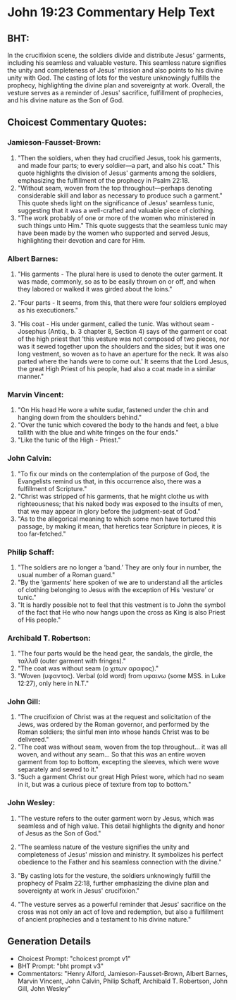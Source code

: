 # John 19:23 Commentary Help Text

## BHT:
In the crucifixion scene, the soldiers divide and distribute Jesus' garments, including his seamless and valuable vesture. This seamless nature signifies the unity and completeness of Jesus' mission and also points to his divine unity with God. The casting of lots for the vesture unknowingly fulfills the prophecy, highlighting the divine plan and sovereignty at work. Overall, the vesture serves as a reminder of Jesus' sacrifice, fulfillment of prophecies, and his divine nature as the Son of God.

## Choicest Commentary Quotes:
### Jamieson-Fausset-Brown:
1. "Then the soldiers, when they had crucified Jesus, took his garments, and made four parts; to every soldier—a part, and also his coat." This quote highlights the division of Jesus' garments among the soldiers, emphasizing the fulfillment of the prophecy in Psalm 22:18.
2. "Without seam, woven from the top throughout—perhaps denoting considerable skill and labor as necessary to produce such a garment." This quote sheds light on the significance of Jesus' seamless tunic, suggesting that it was a well-crafted and valuable piece of clothing.
3. "The work probably of one or more of the women who ministered in such things unto Him." This quote suggests that the seamless tunic may have been made by the women who supported and served Jesus, highlighting their devotion and care for Him.

### Albert Barnes:
1. "His garments - The plural here is used to denote the outer garment. It was made, commonly, so as to be easily thrown on or off, and when they labored or walked it was girded about the loins." 

2. "Four parts - It seems, from this, that there were four soldiers employed as his executioners." 

3. "His coat - His under garment, called the tunic. Was without seam - Josephus (Antiq., b. 3 chapter 8, Section 4) says of the garment or coat of the high priest that 'this vesture was not composed of two pieces, nor was it sewed together upon the shoulders and the sides; but it was one long vestment, so woven as to have an aperture for the neck. It was also parted where the hands were to come out.' It seems that the Lord Jesus, the great High Priest of his people, had also a coat made in a similar manner."

### Marvin Vincent:
1. "On His head He wore a white sudar, fastened under the chin and hanging down from the shoulders behind."
2. "Over the tunic which covered the body to the hands and feet, a blue tallith with the blue and white fringes on the four ends."
3. "Like the tunic of the High - Priest."

### John Calvin:
1. "To fix our minds on the contemplation of the purpose of God, the Evangelists remind us that, in this occurrence also, there was a fulfillment of Scripture."
2. "Christ was stripped of his garments, that he might clothe us with righteousness; that his naked body was exposed to the insults of men, that we may appear in glory before the judgment-seat of God."
3. "As to the allegorical meaning to which some men have tortured this passage, by making it mean, that heretics tear Scripture in pieces, it is too far-fetched."

### Philip Schaff:
1. "The soldiers are no longer a ‘band.’ They are only four in number, the usual number of a Roman guard."
2. "By the ‘garments’ here spoken of we are to understand all the articles of clothing belonging to Jesus with the exception of His ‘vesture’ or tunic."
3. "It is hardly possible not to feel that this vestment is to John the symbol of the fact that He who now hangs upon the cross as King is also Priest of His people."

### Archibald T. Robertson:
1. "The four parts would be the head gear, the sandals, the girdle, the ταλλιθ (outer garment with fringes)." 
2. "The coat was without seam (ο χιτων αραφος)." 
3. "Woven (υφαντος). Verbal (old word) from υφαινω (some MSS. in Luke 12:27), only here in N.T."

### John Gill:
1. "The crucifixion of Christ was at the request and solicitation of the Jews, was ordered by the Roman governor, and performed by the Roman soldiers; the sinful men into whose hands Christ was to be delivered."
2. "The coat was without seam, woven from the top throughout... it was all woven, and without any seam... So that this was an entire woven garment from top to bottom, excepting the sleeves, which were wove separately and sewed to it."
3. "Such a garment Christ our great High Priest wore, which had no seam in it, but was a curious piece of texture from top to bottom."

### John Wesley:
1. "The vesture refers to the outer garment worn by Jesus, which was seamless and of high value. This detail highlights the dignity and honor of Jesus as the Son of God."

2. "The seamless nature of the vesture signifies the unity and completeness of Jesus' mission and ministry. It symbolizes his perfect obedience to the Father and his seamless connection with the divine."

3. "By casting lots for the vesture, the soldiers unknowingly fulfill the prophecy of Psalm 22:18, further emphasizing the divine plan and sovereignty at work in Jesus' crucifixion."

4. "The vesture serves as a powerful reminder that Jesus' sacrifice on the cross was not only an act of love and redemption, but also a fulfillment of ancient prophecies and a testament to his divine nature."


## Generation Details
- Choicest Prompt: "choicest prompt v1"
- BHT Prompt: "bht prompt v3"
- Commentators: "Henry Alford, Jamieson-Fausset-Brown, Albert Barnes, Marvin Vincent, John Calvin, Philip Schaff, Archibald T. Robertson, John Gill, John Wesley"

